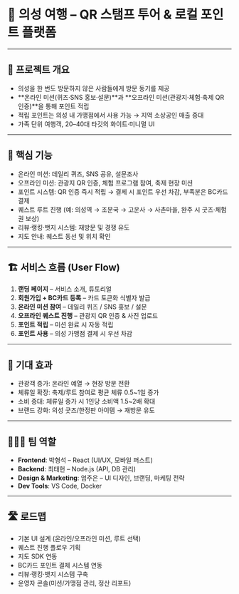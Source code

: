 # 📌 의성 여행 – QR 스탬프 투어 & 로컬 포인트 플랫폼

---

## 🎯 프로젝트 개요
- 의성을 한 번도 방문하지 않은 사람들에게 방문 동기를 제공  
- **온라인 미션(퀴즈·SNS 홍보·설문)**과 **오프라인 미션(관광지·체험·축제 QR 인증)**을 통해 포인트 적립  
- 적립 포인트는 의성 내 가맹점에서 사용 가능 → 지역 소상공인 매출 증대  
- 가족 단위 여행객, 20–40대 타깃의 화이트·미니멀 UI  

---

## 🧩 핵심 기능
- 온라인 미션: 데일리 퀴즈, SNS 공유, 설문조사  
- 오프라인 미션: 관광지 QR 인증, 체험 프로그램 참여, 축제 현장 미션  
- 포인트 시스템: QR 인증 즉시 적립 → 결제 시 포인트 우선 차감, 부족분은 BC카드 결제  
- 퀘스트 루트 진행 (예: 의성역 → 조문국 → 고운사 → 사촌마을, 완주 시 굿즈·체험권 보상)  
- 리뷰·랭킹·뱃지 시스템: 재방문 및 경쟁 유도  
- 지도 안내: 퀘스트 동선 및 위치 확인  

---

## 🏗️ 서비스 흐름 (User Flow)
1. **랜딩 페이지** – 서비스 소개, 튜토리얼  
2. **회원가입 + BC카드 등록** – 카드 토큰화 식별자 발급  
3. **온라인 미션 참여** – 데일리 퀴즈 / SNS 홍보 / 설문  
4. **오프라인 퀘스트 진행** – 관광지 QR 인증 & 사진 업로드  
5. **포인트 적립** – 미션 완료 시 자동 적립  
6. **포인트 사용** – 의성 가맹점 결제 시 우선 차감  

---

## 🎉 기대 효과
- 관광객 증가: 온라인 예열 → 현장 방문 전환  
- 체류일 확장: 축제/루트 참여로 평균 체류 0.5~1일 증가  
- 소비 증대: 체류일 증가 시 1인당 소비액 1.5~2배 확대  
- 브랜드 강화: 의성 굿즈/한정판 아이템 → 재방문 유도  

---

## 🧑‍🤝‍🧑 팀 역할
- **Frontend**: 박형석 – React (UI/UX, 모바일 퍼스트)  
- **Backend**: 최태헌 – Node.js (API, DB 관리)  
- **Design & Marketing**: 엄주은 – UI 디자인, 브랜딩, 마케팅 전략  
- **Dev Tools**: VS Code, Docker  

---

## 🛣️ 로드맵
- 기본 UI 설계 (온라인/오프라인 미션, 루트 선택)  
- 퀘스트 진행 플로우 기획  
- 지도 SDK 연동  
- BC카드 포인트 결제 시스템 연동  
- 리뷰·랭킹·뱃지 시스템 구축  
- 운영자 콘솔(미션/가맹점 관리, 정산 리포트)  
